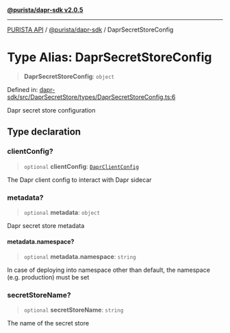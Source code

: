 [**@purista/dapr-sdk v2.0.5**](../README.md)

***

[PURISTA API](../../../packages.md) / [@purista/dapr-sdk](../README.md) / DaprSecretStoreConfig

# Type Alias: DaprSecretStoreConfig

> **DaprSecretStoreConfig**: `object`

Defined in: [dapr-sdk/src/DaprSecretStore/types/DaprSecretStoreConfig.ts:6](https://github.com/puristajs/purista/blob/master/packages/dapr-sdk/src/DaprSecretStore/types/DaprSecretStoreConfig.ts#L6)

Dapr secret store configuration

## Type declaration

### clientConfig?

> `optional` **clientConfig**: [`DaprClientConfig`](DaprClientConfig.md)

The Dapr client config to interact with Dapr sidecar

### metadata?

> `optional` **metadata**: `object`

Dapr secret store metadata

#### metadata.namespace?

> `optional` **metadata.namespace**: `string`

In case of deploying into namespace other than default, the namespace (e.g. production) must be set

### secretStoreName?

> `optional` **secretStoreName**: `string`

The name of the secret store
